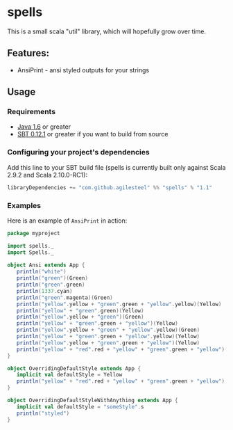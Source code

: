 [Java 1.6]: http://java.com/en/download/index.jsp
[SBT 0.12.1]: http://www.scala-sbt.org/

# spells

This is a small scala "util" library, which will hopefully grow over time.

## Features:

* AnsiPrint - ansi styled outputs for your strings

## Usage

### Requirements 

* [Java 1.6] or greater
* [SBT 0.12.1] or greater if you want to build from source

### Configuring your project's dependencies

Add this line to your SBT build file (spells is currently built only against Scala 2.9.2 and Scala 2.10.0-RC1):
```scala
libraryDependencies += "com.github.agilesteel" %% "spells" % "1.1"
```

### Examples

Here is an example of ``AnsiPrint`` in action:

```scala
package myproject

import spells._
import Spells._
 
object Ansi extends App {
   println("white")
   println("green")(Green)
   println("green".green)
   println(1337.cyan)
   println("green".magenta)(Green)
   println("yellow".yellow + "green".green + "yellow".yellow)(Yellow)
   println("yellow" + "green".green)(Yellow)
   println("yellow".yellow + "green")(Green)
   println("yellow" + "green".green + "yellow")(Yellow)
   println("yellow".yellow + "green" + "yellow".yellow)(Green)
   println("yellow" + "green".green + "yellow".yellow)(Yellow)
   println("yellow".yellow + "green".green + "yellow")(Yellow)
   println("yellow" + "red".red + "yellow" + "green".green + "yellow")(Yellow)
}

object OverridingDefaultStyle extends App {
   implicit val defaultStyle = Yellow
   println("yellow" + "red".red + "yellow" + "green".green + "yellow")
}

object OverridingDefaultStyleWithAnything extends App {
   implicit val defaultStyle = "someStyle".s
   println("styled")
}
```